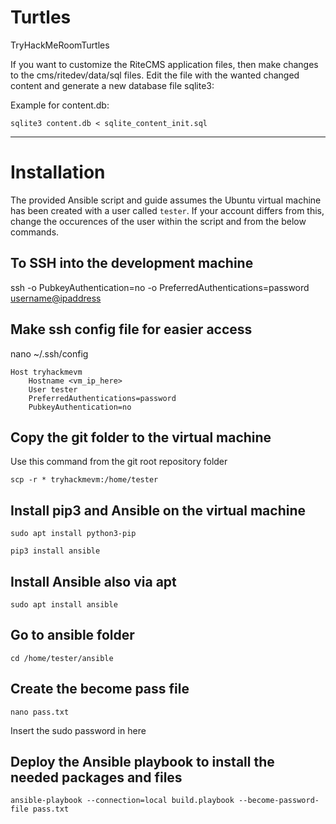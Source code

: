 # Turtles
TryHackMeRoomTurtles

If you want to customize the RiteCMS application files, then make changes to the cms/ritedev/data/sql files.
Edit the file with the wanted changed content and generate a new database file sqlite3:

Example for content.db:

```shell
sqlite3 content.db < sqlite_content_init.sql
```

***

# Installation

The provided Ansible script and guide assumes the Ubuntu virtual machine has been created with a user called ```tester```.
If your account differs from this, change the occurences of the user within the script and from the below commands.

## To SSH into the development machine
ssh -o PubkeyAuthentication=no -o PreferredAuthentications=password <username@ipaddress>

## Make ssh config file for easier access

nano ~/.ssh/config

```
Host tryhackmevm
	Hostname <vm_ip_here>
	User tester
	PreferredAuthentications=password
	PubkeyAuthentication=no
```

## Copy the git folder to the virtual machine

Use this command from the git root repository folder

```shell
scp -r * tryhackmevm:/home/tester
```

## Install pip3 and Ansible on the virtual machine

```shell
sudo apt install python3-pip
```
```shell
pip3 install ansible
```

## Install Ansible also via apt

```shell
sudo apt install ansible
```

## Go to ansible folder

```shell
cd /home/tester/ansible
```

## Create the become pass file

```shell
nano pass.txt
```

Insert the sudo password in here

## Deploy the Ansible playbook to install the needed packages and files

```shell
ansible-playbook --connection=local build.playbook --become-password-file pass.txt
```
